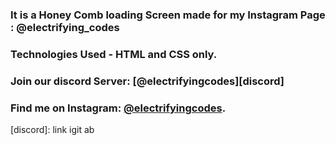 ### It is a Honey Comb loading Screen made for my Instagram Page : @electrifying_codes

### Technologies Used - HTML and CSS only.

### Join our discord Server: [@electrifyingcodes][discord]
### Find me on Instagram: [@electrifyingcodes][Instagram].

[instagram]: https://www.instagram.com/electrifying_codes
[discord]: link igit ab